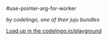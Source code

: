 #use-pointer-arg-for-worker

_by codelingo, one of their juju bundles_


[Load up in the codelingo.io/playground](https://codelingo.io/playground/?repo=github.com/codelingo/hub&dir=tenets/codelingo/juju/use-pointer-arg-for-worker&tenet=codelingo/juju/use-pointer-arg-for-worker)
